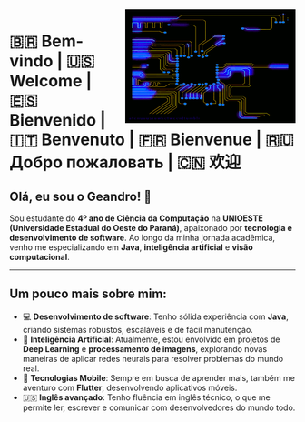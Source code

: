 <img src="loop_processing GIF.gif" alt="CPU gif" width="300" height="200" align="right" style="margin-left: 20px;">

# 🇧🇷 Bem-vindo | 🇺🇸 Welcome | 🇪🇸 Bienvenido | 🇮🇹 Benvenuto | 🇫🇷 Bienvenue | 🇷🇺 Добро пожаловать | 🇨🇳 欢迎

## Olá, eu sou o Geandro! 👋

Sou estudante do **4º ano de Ciência da Computação** na **UNIOESTE (Universidade Estadual do Oeste do Paraná)**, apaixonado por **tecnologia e desenvolvimento de software**. Ao longo da minha jornada acadêmica, venho me especializando em **Java**, **inteligência artificial** e **visão computacional**.

---

## Um pouco mais sobre mim:

- 💻 **Desenvolvimento de software**: Tenho sólida experiência com **Java**, criando sistemas robustos, escaláveis e de fácil manutenção.
- 🧠 **Inteligência Artificial**: Atualmente, estou envolvido em projetos de **Deep Learning** e **processamento de imagens**, explorando novas maneiras de aplicar redes neurais para resolver problemas do mundo real.
- 📱 **Tecnologias Mobile**: Sempre em busca de aprender mais, também me aventuro com **Flutter**, desenvolvendo aplicativos móveis.
- 🇺🇸 **Inglês avançado**: Tenho fluência em inglês técnico, o que me permite ler, escrever e comunicar com desenvolvedores do mundo todo.
